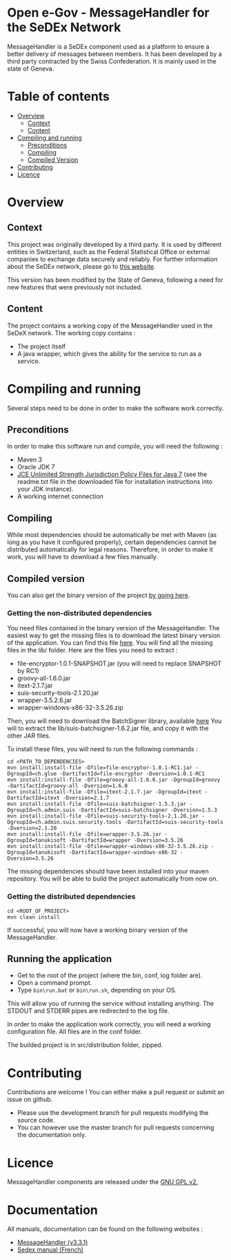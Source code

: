 # Open e-Gov - MessageHandler for the SeDEx Network

MessageHandler is a SeDEx component used as a platform to ensure a better delivery of messages between members. It has 
been developed by a third party contracted by the Swiss Confederation. It is mainly used in the state of Geneva.

# Table of contents
- [Overview](#overview)
    - [Context](#context)
    - [Content](#content)
- [Compiling and running](#compiling-and-running)
    - [Preconditions](#preconditions)
    - [Compiling](#compiling)
    - [Compiled Version](#compiled-version)
- [Contributing](#contributing)
- [Licence](#licence)

# Overview

## Context
This project was originally developed by a third party. It is
used by different entities in Switzerland, such as the
Federal Statistical Office or external companies to exchange data securely and reliably. For further information about the
SeDEx network, please go to [this website](http://www.e-service.admin.ch/wiki/display/openegovdocfr/MessageHandler).

This version has been modified by the State of Geneva, following a need for new features that were previously not included. 

## Content

The project contains a working copy of the MessageHandler used in the SeDeX network.
The working copy contains :
* The project itself
* A java wrapper, which gives the ability for the service to run as a service.

# Compiling and running

Several steps need to be done in order to make the software work correctly.

## Preconditions

In order to make this software run and compile, you will need the following :
* Maven 3
* Oracle JDK 7
* [JCE Unlimited Strength Jurisdiction Policy Files for Java 7](http://www.oracle.com/technetwork/java/javase/downloads/jce-7-download-432124.html)
    (see the readme.txt file in the downloaded file for installation instructions into your JDK instance).
* A working internet connection
    

## Compiling

While most dependencies should be automatically be met with Maven (as long as you have it configured properly),
certain dependencies cannot be distributed automatically for legal reasons.
Therefore, in order to make it work, you will have to download a few files manually.

## Compiled version

You can also get the binary version of the project [by going here](https://github.com/republique-et-canton-de-geneve/sedex-Message-Handler-bin).

### Getting the non-distributed dependencies
You need files contained in the binary version of the MessageHandler.
The easiest way to get the missing files is to download the latest binary version of the application.
You can find this file [here](www.e-service.admin.ch/wiki/display/openegovdocfr/MessageHandler+Download).
You will find all the missing files in the lib/ folder.
Here are the files you need to extract :

- file-encryptor-1.0.1-SNAPSHOT.jar (you will need to replace SNAPSHOT by RC1)
- groovy-all-1.6.0.jar
- itext-2.1.7.jar
- suis-security-tools-2.1.20.jar
- wrapper-3.5.2.6.jar
- wrapper-windows-x86-32-3.5.26.zip

Then, you will need to download the BatchSigner library, available [here](https://www.e-service.admin.ch/wiki/display/openegovdoc/BatchSigner+Download)
You will to extract the lib/suis-batchsigner-1.6.2.jar file, and copy it with the other JAR files.

To install these files, you will need to run the following commands :

```Shell
cd <PATH_TO_DEPENDENCIES>
mvn install:install-file -Dfile=file-encryptor-1.0.1-RC1.jar -DgroupId=ch.glue -DartifactId=file-encryptor -Dversion=1.0.1-RC1
mvn install:install-file -Dfile=groovy-all-1.6.0.jar -DgroupId=groovy -DartifactId=groovy-all -Dversion=1.6.0
mvn install:install-file -Dfile=itext-2.1.7.jar -DgroupId=itext -DartifactId=itext -Dversion=2.1.7
mvn install:install-file -Dfile=suis-batchsigner-1.5.3.jar -DgroupId=ch.admin.suis -DartifactId=suis-batchsigner -Dversion=1.5.3
mvn install:install-file -Dfile=suis-security-tools-2.1.20.jar -DgroupId=ch.admin.suis.security.tools -DartifactId=suis-security-tools -Dversion=2.1.20
mvn install:install-file -Dfile=wrapper-3.5.26.jar -DgroupId=tanukisoft -DartifactId=wrapper -Dversion=3.5.26
mvn install:install-file -Dfile=wrapper-windows-x86-32-3.5.26.zip -DgroupId=tanukisoft -DartifactId=wrapper-windows-x86-32 -Dversion=3.5.26
```

The missing dependencies should have been installed into your maven repository. You will be able to build the project automatically from now on.

### Getting the distributed dependencies

```Shell
cd <ROOT_OF_PROJECT>
mvn clean install
```
If successful, you will now have a working binary version of the MessageHandler.

## Running the application
* Get to the root of the project (where the bin, conf, log folder are).
* Open a command prompt.
* Type ```bin\run.bat``` or ```bin\run.sh```, depending on your OS.

This will allow you of running the service without installing anything.
The STDOUT and STDERR pipes are redirected to the log file.

In order to make the application work correctly, you will need a working configuration file. All files are in the conf folder.

The builded project is in src/distribution folder, zipped.
# Contributing

Contributions are welcome ! You can either make a pull request or submit an issue on github.
* Please use the development branch for pull requests modifying the source code.
* You can however use the master branch for pull requests concerning the documentation only.

# Licence

MessageHandler components are released under the [GNU GPL v2.](https://www.gnu.org/licenses/old-licenses/gpl-2.0.html)

# Documentation

All manuals, documentation can be found on the following websites :
* [MessageHandler (v3.3.1)](http://www.e-service.admin.ch/wiki/display/openegovdocfr/MessageHandler+Download)
* [Sedex manual (French)](https://www.bfs.admin.ch/bfs/fr/home/registres/registre-personnes/sedex/downloads.assetdetail.315872.html)

